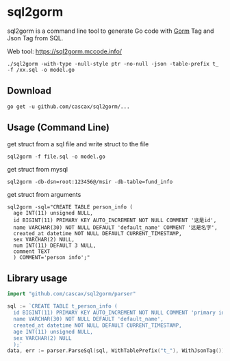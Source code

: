 # sql2gorm

sql2gorm is a command line tool to generate Go code with [Gorm](https://gorm.io/) Tag and Json Tag from SQL.

Web tool: https://sql2gorm.mccode.info/
```
./sql2gorm -with-type -null-style ptr -no-null -json -table-prefix t_ -f /xx.sql -o model.go
```
## Download

```
go get -u github.com/cascax/sql2gorm/...
```

## Usage (Command Line)

get struct from a sql file and write struct to the file

```
sql2gorm -f file.sql -o model.go
```

get struct from mysql

```
sql2gorm -db-dsn=root:123456@/msir -db-table=fund_info
```

get struct from arguments

```
sql2gorm -sql="CREATE TABLE person_info (
  age INT(11) unsigned NULL,
  id BIGINT(11) PRIMARY KEY AUTO_INCREMENT NOT NULL COMMENT '这是id',
  name VARCHAR(30) NOT NULL DEFAULT 'default_name' COMMENT '这是名字',
  created_at datetime NOT NULL DEFAULT CURRENT_TIMESTAMP,
  sex VARCHAR(2) NULL,
  num INT(11) DEFAULT 3 NULL,
  comment TEXT
  ) COMMENT='person info';"
```

## Library usage

```go
import "github.com/cascax/sql2gorm/parser"

sql := `CREATE TABLE t_person_info (
  id BIGINT(11) PRIMARY KEY AUTO_INCREMENT NOT NULL COMMENT 'primary id',
  name VARCHAR(30) NOT NULL DEFAULT 'default_name',
  created_at datetime NOT NULL DEFAULT CURRENT_TIMESTAMP,
  age INT(11) unsigned NULL,
  sex VARCHAR(2) NULL
  );`
data, err := parser.ParseSql(sql, WithTablePrefix("t_"), WithJsonTag())
```
